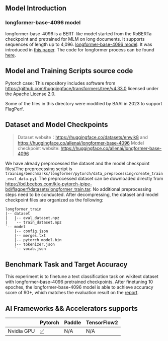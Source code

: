 ## Model Introduction
### longformer-base-4096 model

longformer-base-4096 is a BERT-like model started from the RoBERTa checkpoint and pretrained for MLM on long documents.
It supports sequences of length up to 4,096. [longformer-base-4096 model](https://huggingface.co/allenai/longformer-base-4096). It was
introduced in [this paper](https://arxiv.org/abs/2004.05150). The code for longformer process can be found
[here](https://github.com/huggingface/transformers/tree/main/examples/research_projects/longform-qa).

## Model and Training Scripts source code
Pytorch case:
This repository includes software from https://github.com/huggingface/transformers/tree/v4.33.0
licensed under the Apache License 2.0.

Some of the files in this directory were modified by BAAI in 2023 to support FlagPerf.

## Dataset and Model Checkpoints

> Dataset website：https://huggingface.co/datasets/enwik8 and https://huggingface.co/allenai/longformer-base-4096
> Model checkpoint website: https://huggingface.co/allenai/longformer-base-4096

We have already preprocessed the dataset and the model checkpoint files(The preprocessing script is `training/benchmarks/longformer/pytorch/data_preprocessing/create_train_eval_data.py`).
The preprocessed dataset can be downloaded directly from https://bd.bcebos.com/klx-pytorch-ipipe-bd/flagperf/datasets/longformer_train.tar.
No additional preprocessing steps need to be conducted.
After decompressing, the dataset and model checkpoint files are organized as the following:

```
longformer_train
|-- dataset
|   |-- eval_dataset.npz
|   `-- train_dataset.npz
`-- model
    |-- config.json
    |-- merges.txt
    |-- pytorch_model.bin
    |-- tokenizer.json
    `-- vocab.json
```

## Benchmark Task and Target Accuracy

This experiment is to finetune a text classification task on wikitext dataset with longformer-base-4096 pretrained checkpoints.
After finetuning 10 epoches, the longformer-base-4096 model is able to achieve accuracy score of 90+, which matches the evaluation result on the [report](https://huggingface.co/allenai/longformer-base-4096).

## AI Frameworks && Accelerators supports

|            | Pytorch | Paddle | TensorFlow2 |
| ---------- | ------- | ------ | ----------- |
| Nvidia GPU | [✅](../../nvidia/longformer-pytorch/README.md)       | N/A    | N/A       |
